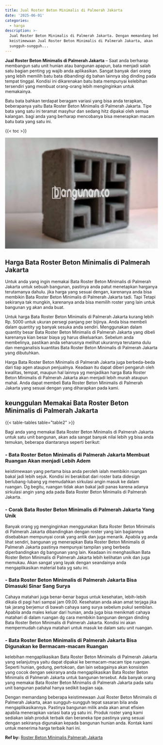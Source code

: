 ```yaml
---
title: Jual Roster Beton Minimalis di Palmerah Jakarta
date: '2025-06-01'
categories:
  - harga
description: >-
  Jual Roster Beton Minimalis di Palmerah Jakarta. Dengan memandang beberapa
  keistimewaan Jual Roster Beton Minimalis di Palmerah Jakarta, akan
  sungguh-sungguh...
---
```


**Jual Roster Beton Minimalis di Palmerah Jakarta** – Saat anda berharap membangun satu unit hunian atau bangunan apapun, bata menjadi salah satu bagian penting yg wajib anda aplikasikan. Sangat banyak dari orang yang lebih memilih batu bata dibandingi dg bahan lainnya sbg dinding pada tempat tinggal. Kondisi ini dikarenakan batu bata mempunyai kelebihan tersendiri yang membuat orang-orang lebih menginginkan untuk memakainya.

Batu bata bahkan terdapat beragam variasi yang bisa anda terapkan, beberapanya yaitu Bata Roster Beton Minimalis di Palmerah Jakarta. Tipe bata yang satu ini teramat masyhur dan sedang hitz dipakai oleh semua kalangan. bagi anda yang berharap mencobanya bisa menerapkan macam batu bata yang satu ini.

{{< toc >}}

![Jual Roster Beton Minimalis di Palmerah Jakarta](/images/bata-roster-minimalis-20.png)

## Harga Bata Roster Beton Minimalis di Palmerah Jakarta

Untuk anda yang ingin memakai Bata Roster Beton Minimalis di Palmerah Jakarta untuk sebuah bangunan, pastinya anda patut menetapkan harganya terutamanya dahulu. jika harga yang sesuai dengan, karenanya anda bisa membikin Bata Roster Beton Minimalis di Palmerah Jakarta tadi. Tapi Tetapi sekiranya tak mungkin, karenanya anda bisa memilih roster yang lain untuk bangunan yg akan anda buat.

Untuk harga Bata Roster Beton Minimalis di Palmerah Jakarta kurang lebih Rp. 5000 untuk ukuran persegi panjang per bijinya. Anda bisa membeli dalam quantity yg banyak sesuka anda sendiri. Menggunakan dalam quantity besar Bata Roster Beton Minimalis di Palmerah Jakarta yang dibeli karenanya kian besar biaya yg harus dikeluarkan. Sebelum anda membelinya, pastikan anda seharusnya melihat ukurannya terutama dulu dan menganalisis kuantitas Bata Roster Beton Minimalis di Palmerah Jakarta yang dibutuhkan.

Harga Bata Roster Beton Minimalis di Palmerah Jakarta juga berbeda-beda dari tiap agen ataupun penjualnya. Keadaan itu dapat diberi pengaruh oleh kwalitas, tempat, maupun hal lainnya yg menjadikan harga Bata Roster Beton Minimalis di Palmerah Jakarta akan menjadi lebih murah ataupun mahal. Anda dapat membeli Bata Roster Beton Minimalis di Palmerah Jakarta yang sesuai dengan yang diharapkan pada kami.

## keunggulan Memakai Bata Roster Beton Minimalis di Palmerah Jakarta

{{< table-tables table="table2" >}}

Bagi anda yang memakai Bata Roster Beton Minimalis di Palmerah Jakarta untuk satu unit bangunan, akan ada sangat banyak nilai lebih yg bisa anda temukan, beberapa diantaranya seperti berikut:

### \- Bata Roster Beton Minimalis di Palmerah Jakarta Membuat Ruangan Akan menjadi Lebih Adem

keistimewaan yang pertama bisa anda peroleh ialah membikin ruangan bakal jadi lebih sejuk. Kondisi ini berakibat dari roster bata didesign berlubang-lubang yg memudahkan sirkulasi angin masuk ke dalam ruangan. Dg begitu, ruangan tidak akan bakal jadi panas karena adanya sirkulasi angin yang ada pada Bata Roster Beton Minimalis di Palmerah Jakarta.

### \- Corak Bata Roster Beton Minimalis di Palmerah Jakarta Yang Unik

Banyak orang yg menginginkan menggunakan Bata Roster Beton Minimalis di Palmerah Jakarta dibandingkan dengan roster yang lain bagiannya disebabkan mempunyai corak yang antik dan juga menarik. Apabila yg anda lihat sendiri, bangunan yg menerapkan Bata Roster Beton Minimalis di Palmerah Jakarta pastinya mempunyai tampilan yang berbeda diperbandingkan dg bangunan yang lain. Keadaan ini menghasilkan Bata Roster Beton Minimalis di Palmerah Jakarta lebih kelihatan unik dan juga memukau. Akan sangat yang layak dengan seandainya anda mengaplikasikan material bata yg satu ini.

### \- Bata Roster Beton Minimalis di Palmerah Jakarta Bisa Dimasuki Sinar Sang Surya

Cahaya matahari juga benar-benar bagus untuk kesehatan, lebih-lebih dikala di pagi hari sampai jam 09.00. Kesehatan anda akan amat terjaga jika tak jarang berjemur di bawah cahaya sang surya sebelum pukul sembilan. Apabila anda males keluar dari hunian, anda juga bisa menikmati cahaya matahari di dalam ruangan dg cara membikin bangunan dengan dinding Bata Roster Beton Minimalis di Palmerah Jakarta. Kondisi ini akan mempermudah cahaya matahari untuk masuk ke dalam satu unit ruangan.

### \- Bata Roster Beton Minimalis di Palmerah Jakarta Bisa Digunakan ke Bermacam-macam Ruangan

kelebihan mengaplikasikan Bata Roster Beton Minimalis di Palmerah Jakarta yang selanjutnya yaitu dapat dipakai ke bermacam-macam tipe ruangan. Seperti hunian, gedung, pertokoan, dan lain sebagainya akan konsisten yang cocok dengan sekiranya anda mengaplikasikan Bata Roster Beton Minimalis di Palmerah Jakarta untuk bangunan tersebut. Ada banyak orang yang memakai Bata Roster Beton Minimalis di Palmerah Jakarta pada satu unit bangunan padahal hanya sedikit bagian saja.

Dengan memandang beberapa keistimewaan Jual Roster Beton Minimalis di Palmerah Jakarta, akan sungguh-sungguh tepat sasaran bila anda mengaplikasikannya. Pastinya bangunan milik anda akan amat efisien apabila menerapkan variasi bata yg satu ini. Produk roster yang kami sediakan ialah produk terbaik dan beraneka tipe pastinya yang sesuai dengan sekiranya digunakan kepada bangunan hunian anda. Kontak kami untuk menerima harga terbaik hari ini.

**Ref by:** [Roster Beton Minimalis Palmerah Jakarta](https://id.wikipedia.org/wiki/Roster)
